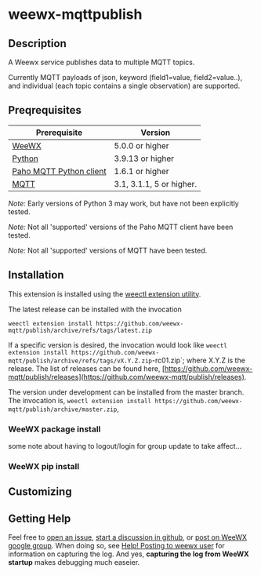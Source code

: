 # weewx-mqttpublish

## Description

A Weewx service publishes data to multiple MQTT topics.

Currently MQTT payloads of json, keyword (field1=value, field2=value..), and individual (each topic contains a single observation) are supported.

## Preqrequisites

|Prerequisite                                                   |Version                  |
|---------------------------------------------------------------|-------------------------|
|[WeeWX](https://www.weewx.com)                                 |5.0.0 or higher          |
|[Python](https://www.python.org)                               |3.9.13 or higher         |
|[Paho MQTT Python client](https://pypi.org/project/paho-mqtt/) |1.6.1 or higher          |
|[MQTT](https://mqtt.org)                                       |3.1, 3.1.1, 5 or higher. |

*Note:* Early versions of Python 3 may work, but have not been explicitly tested.

*Note:* Not all 'supported' versions of the Paho MQTT client have been tested.

*Note:* Not all 'supported' versions of MQTT have been tested.

## Installation

This extension is installed using the [weectl extension utility](https://www.weewx.com/docs/5.0/utilities/weectl-extension/).

The latest release can be installed with the invocation 
```
weectl extension install https://github.com/weewx-mqtt/publish/archive/refs/tags/latest.zip
```

If a specific version is desired, the invocation would look like `weectl extension install https://github.com/weewx-mqtt/publish/archive/refs/tags/vX.Y.Z.zip`-rc01.zip`; where X.Y.Z is the release.
The list of releases can be found here, [https://github.com/weewx-mqtt/publish/releases](https://github.com/weewx-mqtt/publish/releases).

The version under development can be installed from the master branch.
The invocation is, `weectl extension install https://github.com/weewx-mqtt/publish/archive/master.zip`,

### WeeWX package install

some note about having to logout/login for group update to take affect...

### WeeWX pip install

## Customizing

## Getting Help

Feel free to [open an issue](https://github.com/weewx-mqtt/publish/issues/new),
[start a discussion in github](https://github.com/weewx-mqtt/publish/discussions/new),
or [post on WeeWX google group](https://groups.google.com/g/weewx-user).
When doing so, see [Help! Posting to weewx user](https://github.com/weewx/weewx/wiki/Help!-Posting-to-weewx-user)
for information on capturing the log.
And yes, **capturing the log from WeeWX startup** makes debugging much easeier.
